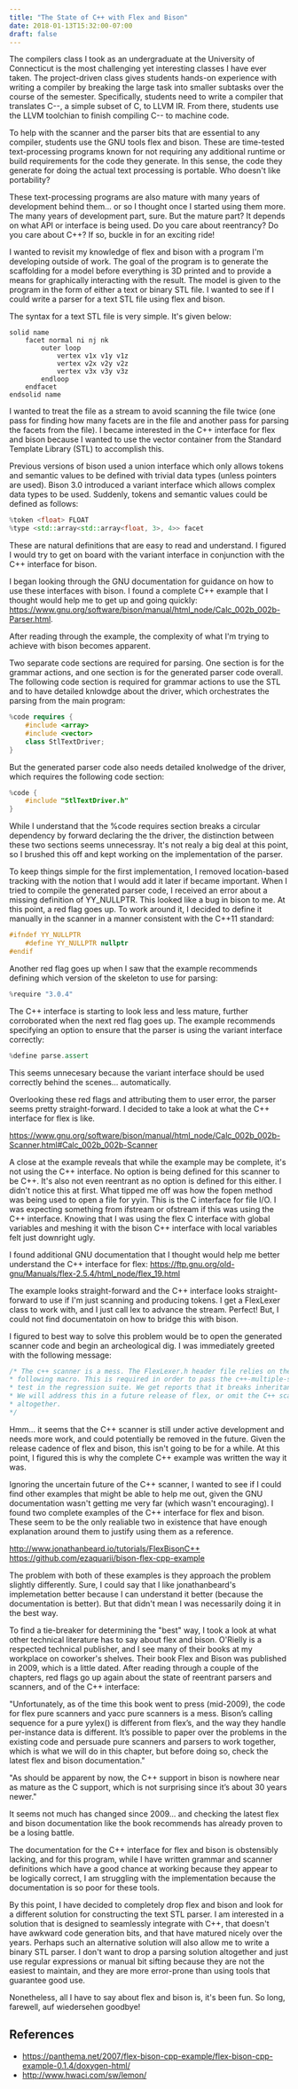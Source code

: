 ```yaml
---
title: "The State of C++ with Flex and Bison"
date: 2018-01-13T15:32:00-07:00
draft: false
---
```


The compilers class I took as an undergraduate at the University of Connecticut is the most challenging yet interesting classes I have ever taken.  The project-driven class gives students hands-on experience with writing a compiler by breaking the large task into smaller subtasks over the course of the semester.  Specifically, students need to write a compiler that translates C--, a simple subset of C, to LLVM IR.  From there, students use the LLVM toolchian to finish compiling C-- to machine code.

To help with the scanner and the parser bits that are essential to any compiler, students use the GNU tools flex and bison.  These are time-tested text-processing programs known for not requiring any additional runtime or build requirements for the code they generate.  In this sense, the code they generate for doing the actual text processing is portable.  Who doesn't like portability?

These text-processing programs are also mature with many years of development behind them... or so I thought once I started using them more.  The many years of development part, sure.  But the mature part?  It depends on what API or interface is being used.  Do you care about reentrancy?  Do you care about C++?  If so, buckle in for an exciting ride!

I wanted to revisit my knowledge of flex and bison with a program I'm developing outside of work.  The goal of the program is to generate the scaffolding for a model before everything is 3D printed and to provide a means for graphically interacting with the result.  The model is given to the program in the form of either a text or binary STL file.  I wanted to see if I could write a parser for a text STL file using flex and bison.

The syntax for a text STL file is very simple.  It's given below:

``` plain
solid name
	facet normal ni nj nk
		outer loop
			vertex v1x v1y v1z
			vertex v2x v2y v2z
			vertex v3x v3y v3z
		endloop
	endfacet
endsolid name
```

I wanted to treat the file as a stream to avoid scanning the file twice (one pass for finding how many facets are in the file and another pass for parsing the facets from the file).  I became interested in the C++ interface for flex and bison because I wanted to use the vector container from the Standard Template Library (STL) to accomplish this.

Previous versions of bison used a union interface which only allows tokens and semantic values to be defined with trivial data types (unless pointers are used).  Bison 3.0 introduced a variant interface which allows complex data types to be used.  Suddenly, tokens and semantic values could be defined as follows:

``` c++
%token <float> FLOAT
%type <std::array<std::array<float, 3>, 4>> facet
```

These are natural definitions that are easy to read and understand.  I figured I would try to get on board with the variant interface in conjunction with the C++ interface for bison.

I began looking through the GNU documentation for guidance on how to use these interfaces with bison.  I found a complete C++ example that I thought would help me to get up and going quickly: https://www.gnu.org/software/bison/manual/html_node/Calc_002b_002b-Parser.html.

After reading through the example, the complexity of what I'm trying to achieve with bison becomes apparent.

Two separate code sections are required for parsing.  One section is for the grammar actions, and one section is for the generated parser code overall.  The following code section is required for grammar actions to use the STL and to have detailed knlowdge about the driver, which orchestrates the parsing from the main program:

``` c++
%code requires {
    #include <array>
    #include <vector>
    class StlTextDriver;
}
```

But the generated parser code also needs detailed knolwedge of the driver, which requires the following code section:

``` c++
%code {
    #include "StlTextDriver.h"
}
```

While I understand that the %code requires section breaks a circular dependency by forward declaring the the driver, the distinction between these two sections seems unnecessray.  It's not realy a big deal at this point, so I brushed this off and kept working on the implementation of the parser.

To keep things simple for the first implementation, I removed location-based tracking with the notion that I would add it later if became important.  When I tried to compile the generated parser code, I received an error about a missing definition of YY_NULLPTR.  This looked like a bug in bison to me.  At this point, a red flag goes up.  To work around it, I decided to define it manually in the scanner in a manner consistent with the C++11 standard:

``` c++
#ifndef YY_NULLPTR
	#define YY_NULLPTR nullptr
#endif
```

Another red flag goes up when I saw that the example recommends defining which version of the skeleton to use for parsing:

``` c++
%require "3.0.4"
```

The C++ interface is starting to look less and less mature, further corroborated when the next red flag goes up.  The example recommends specifying an option to ensure that the parser is using the variant interface correctly:

``` c++
%define parse.assert
```

This seems unnecesary because the variant interface should be used correctly behind the scenes... automatically.

Overlooking these red flags and attributing them to user error, the parser seems pretty straight-forward.  I decided to take a look at what the C++ interface for flex is like.

https://www.gnu.org/software/bison/manual/html_node/Calc_002b_002b-Scanner.html#Calc_002b_002b-Scanner

A close at the example reveals that while the example may be complete, it's not using the C++ interface.  No option is being defined for this scanner to be C++.  It's also not even reentrant as no option is defined for this either.  I didn't notice this at first.  What tipped me off was how the fopen method was being used to open a file for yyin.  This is the C interface for file I/O.  I was expecting something from ifstream or ofstream if this was using the C++ interface.  Knowing that I was using the flex C interface with global variables and meshing it with the bison C++ interface with local variables felt just downright ugly.

I found additional GNU documentation that I thought would help me better understand the C++ interface for flex: https://ftp.gnu.org/old-gnu/Manuals/flex-2.5.4/html_node/flex_19.html

The example looks straight-forward and the C++ interface looks straight-forward to use if I'm just scanning and producing tokens.  I get a FlexLexer class to work with, and I just call lex to advance the stream.  Perfect!  But, I could not find documentatoin on how to bridge this with bison.

I figured to best way to solve this problem would be to open the generated scanner code and begin an archeological dig.  I was immediately greeted with the following message:

``` c++
/* The c++ scanner is a mess. The FlexLexer.h header file relies on the
* following macro. This is required in order to pass the c++-multiple-scanners
* test in the regression suite. We get reports that it breaks inheritance.
* We will address this in a future release of flex, or omit the C++ scanner
* altogether.
*/
```

Hmm... it seems that the C++ scanner is still under active development and needs more work, and could potentially be removed in the future.  Given the release cadence of flex and bison, this isn't going to be for a while.  At this point, I figured this is why the complete C++ example was written the way it was.

Ignoring the uncertain future of the C++ scanner, I wanted to see if I could find other examples that might be able to help me out, given the GNU documentation wasn't getting me very far (which wasn't encouraging).  I found two complete examples of the C++ interface for flex and bison.  These seem to be the only realiable two in existence that have enough explanation around them to justify using them as a reference.

http://www.jonathanbeard.io/tutorials/FlexBisonC++
https://github.com/ezaquarii/bison-flex-cpp-example

The problem with both of these examples is they approach the problem slightly differently.  Sure, I could say that I like jonathanbeard's implemetation better because I can understand it better (because the documentation is better).  But that didn't mean I was necessarily doing it in the best way.

To find a tie-breaker for determining the "best" way, I took a look at what other technical literature has to say about flex and bison.  O'Rielly is a respected technical publisher, and I see many of their books at my workplace on coworker's shelves.  Their book Flex and Bison was published in 2009, which is a little dated.  After reading through a couple of the chapters, red flags go up again about the state of reentrant parsers and scanners, and of the C++ interface:

"Unfortunately, as of the time this book went to press (mid-2009), the code for flex pure scanners and yacc pure scanners is a mess. Bison’s calling sequence for a pure yylex() is different from flex’s, and the way they handle per-instance data is different. It’s possible to paper over the problems in the existing code and persuade pure scanners and parsers to work together, which is what we will do in this chapter, but before doing so, check the latest flex and bison documentation."

"As should be apparent by now, the C++ support in bison is nowhere near as mature as the C support, which is not surprising since it’s about 30 years newer."

It seems not much has changed since 2009... and checking the latest flex and bison documentation like the book recommends has already proven to be a losing battle.

The documentation for the C++ interface for flex and bison is obstensibly lacking, and for this program, while I have written grammar and scanner definitions which have a good chance at working because they appear to be logically correct, I am struggling with the implementation because the documentation is so poor for these tools.

By this point, I have decided to completely drop flex and bison and look for a different solution for constructing the text STL parser.  I am interested in a solution that is designed to seamlessly integrate with C++, that doesn't have awkward code generation bits, and that have matured nicely over the years.  Perhaps such an alternative solution will also allow me to write a binary STL parser.  I don't want to drop a parsing solution altogether and just use regular expressions or manual bit sifting because they are not the easiest to maintain, and they are more error-prone than using tools that guarantee good use.

Nonetheless, all I have to say about flex and bison is, it's been fun.  So long, farewell, auf wiedersehen goodbye!

## References

* https://panthema.net/2007/flex-bison-cpp-example/flex-bison-cpp-example-0.1.4/doxygen-html/
* http://www.hwaci.com/sw/lemon/
